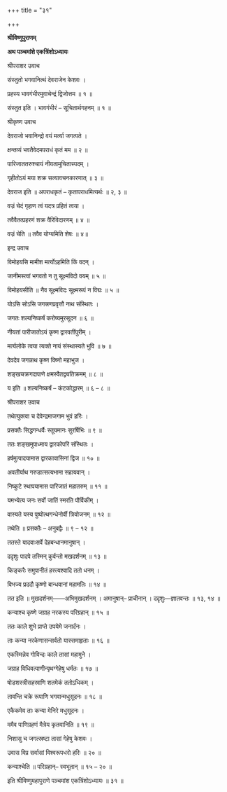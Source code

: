 +++
title = "३१"

+++

**श्रीविष्णुपुराणम्**

**अथ पञ्चमांशे एकत्रिंशोऽध्यायः**

श्रीपराशर उवाच

संस्तुतो भगवानित्थं देवराजेन केशवः ।

प्रहस्य भावगंभीरमुवाचेन्द्रं द्विजोत्तम ॥ १ ॥

संस्तुत इति । भावगंभीरं – सूचितार्थगहनम् ॥ १ ॥

श्रीकृष्ण उवाच

देवराजो भवानिन्द्रो वयं मर्त्या जगत्पते ।

क्षन्तव्यं भवतैवेदमपराधं कृतं मम ॥ २ ॥

पारिजाततरुश्चायं नीयतामुचितास्पदम् ।

गृहीतोऽयं मया शक्र सत्यावचनकारणात् ॥ ३ ॥

देवराज इति ॥ अपराधकृतं – कृतापराधमित्यर्थः ॥ २, ३ ॥

वज्रं चेदं गृहाण त्वं यदत्र प्रहितं त्वया ।

तवैवैतत्प्रहरणं शक्र वैरिविदारणम् ॥ ४ ॥

वज्रं चेति ॥ तवैव योग्यमिति शेषः ॥ ४॥

इन्द्र उवाच

विमोहयसि मामीश मर्त्योऽहमिति किं वदन् ।

जानीमस्त्वां भगवतो न तु सूक्ष्मविदो वयम् ॥ ५ ॥

विमोहयसीति ॥ नैव सूक्ष्मविदः सूक्ष्मरूपं न विद्मः ॥ ५ ॥

योऽसि सोऽसि जगत्त्रणप्रवृत्तौ नाथ संस्थितः ।

जगतः शल्यनिष्कर्षं करोष्यमुरसूदन ॥ ६ ॥

नीयतां पारीजातोऽयं कृष्ण द्वारवतींपुरीम् ।

मर्त्यलोके त्वया त्यक्ते नायं संस्थास्यते भुवि ॥ ७ ॥

देवदेव जगन्नाथ कृष्ण विष्णो महाभुज ।

शङ्खचक्रगदापाणे क्षमस्वैतद्व्यतिक्रमम् ॥ ८ ॥

य इति ॥ शल्यनिष्कर्षं – कंटकोद्धारम् ॥ ६ – ८ ॥

श्रीपराशर उवाच

तथेत्युक्त्वा च देवेन्द्रमाजगाम भुवं हरिः ।

प्रसक्तैः सिद्धगन्धर्वैः स्तूयमानः सुरर्षिभिः ॥ ९ ॥

ततः शङ्खमुपाध्माय द्वारकोपरि संस्थितः ।

हर्षमुत्पादयामास द्वारकावासिनां द्विज ॥ १० ॥

अवतीर्याथ गरुडात्सत्यभामा सहायवान् ।

निष्कुटे स्थापयामास पारिजातं महातरुम् ॥ ११ ॥

यमभ्येत्य जनः सर्वो जातिं स्मरति पौर्विकीम् ।

वास्यते यस्य पुष्पोत्थगन्धेनोर्वी त्रियोजनम् ॥ १२ ॥

तथेति ॥ प्रसक्तैः – अनुबद्वैः ॥ ९ – १२ ॥

ततस्ते यादवाःसर्वे देहबन्धानमानुषान् ।

ददृशुः पादपे तस्मिन् कुर्वन्तो मखदर्शनम् ॥ १३ ॥

किङ्करैः समुपानीतं हस्त्यश्वादि ततो धनम् ।

विभज्य प्रददौ कृष्णो बान्धवानां महामतिः ॥ १४ ॥

तत इति ॥ मुखदर्शनम्——अभिमुखदर्शनम् । अमानुषान्– प्राचीनान् । ददृशुः—ज्ञातवन्तः ॥ १३, १४ ॥

कन्याश्च कृष्णे जग्राह नरकस्य परिग्रहान् ॥ १५ ॥

ततः काले शुभे प्राप्ते उपयेमे जनार्दनः ।

ताः कन्या नरकेणासन्सर्वतो यास्समाहृताः ॥ १६ ॥

एकस्मिन्नेव गोविन्दः काले तासां महामुने ।

जग्राह विधिवत्पाणीन्पृथग्गेहेषु धर्मतः ॥ १७ ॥

षोडशस्त्रीसहस्राणि शतमेकं ततोऽधिकम् ।

तावन्ति चक्रे रूपाणि भगवान्मधुसूदनः ॥ १८ ॥

एकैकमेव ताः कन्या मेनिरे मधुसूदनः ।

ममैव पाणिग्रहणं मैत्रेय कृतवानिति ॥ १९ ॥

निशासु च जगत्स्रष्टा तासां गेहेषु केशवः ।

उवास विप्र सर्वासां विश्वरूपधरो हरिः ॥ २० ॥

कन्याश्चेति ॥ परिग्रहान्– स्वभूतान् ॥ १५ – २० ॥

इति श्रीविष्णुमहापुराणे पञ्चमांश एकत्रिंशोऽध्यायः ॥ ३१ ॥
